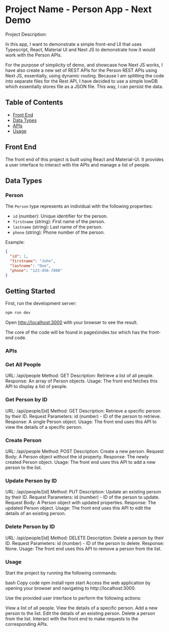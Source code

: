 # Project Name - Person App - Next Demo 

Project Description: 

In this app, I want to demonstrate a simple front-end UI that uses Typescript, React, Material UI and Next JS to demonstrate how it would work with the Person APIs. 

For the purpose of simplicity of demo, and showcase how Next JS works, I have also create a new set of REST APIs for the Person REST APIs using Next JS, essentially, using dynamic routing. Because I am splitting the code into separate files for the Rest API, I have decided to use a simple lowDB which essentially stores file as a JSON file. This way, I can persist the data. 

## Table of Contents

- [Front End](#front-end)
- [Data Types](#data-types)
- [APIs](#apis)
- [Usage](#usage)

## Front End

The front end of this project is built using React and Material-UI. It provides a user interface to interact with the APIs and manage a list of people.

## Data Types

### Person

The `Person` type represents an individual with the following properties:

- `id` (number): Unique identifier for the person.
- `firstname` (string): First name of the person.
- `lastname` (string): Last name of the person.
- `phone` (string): Phone number of the person.

Example:

```json
{
  "id": 1,
  "firstname": "John",
  "lastname": "Doe",
  "phone": "123-456-7890"
}
```

## Getting Started

First, run the development server:

```bash
npm run dev
```


Open [http://localhost:3000](http://localhost:3000) with your browser to see the result.

The core of the code will be found in pages\index.tsx which has the front-end code. 

### APIs
### Get All People

URL: /api/people
Method: GET
Description: Retrieve a list of all people.
Response: An array of Person objects.
Usage: The front end fetches this API to display a list of people.

### Get Person by ID
URL: /api/people/[id]
Method: GET
Description: Retrieve a specific person by their ID.
Request Parameters: id (number) - ID of the person to retrieve.
Response: A single Person object.
Usage: The front end uses this API to view the details of a specific person.

### Create Person
URL: /api/people
Method: POST
Description: Create a new person.
Request Body: A Person object without the id property.
Response: The newly created Person object.
Usage: The front end uses this API to add a new person to the list.

### Update Person by ID
URL: /api/people/[id]
Method: PUT
Description: Update an existing person by their ID.
Request Parameters: id (number) - ID of the person to update.
Request Body: A Person object with updated properties.
Response: The updated Person object.
Usage: The front end uses this API to edit the details of an existing person.

### Delete Person by ID
URL: /api/people/[id]
Method: DELETE
Description: Delete a person by their ID.
Request Parameters: id (number) - ID of the person to delete.
Response: None.
Usage: The front end uses this API to remove a person from the list.

### Usage

Start the project by running the following commands:

bash
Copy code
npm install
npm start
Access the web application by opening your browser and navigating to http://localhost:3000.

Use the provided user interface to perform the following actions:

View a list of all people.
View the details of a specific person.
Add a new person to the list.
Edit the details of an existing person.
Delete a person from the list.
Interact with the front end to make requests to the corresponding APIs.
